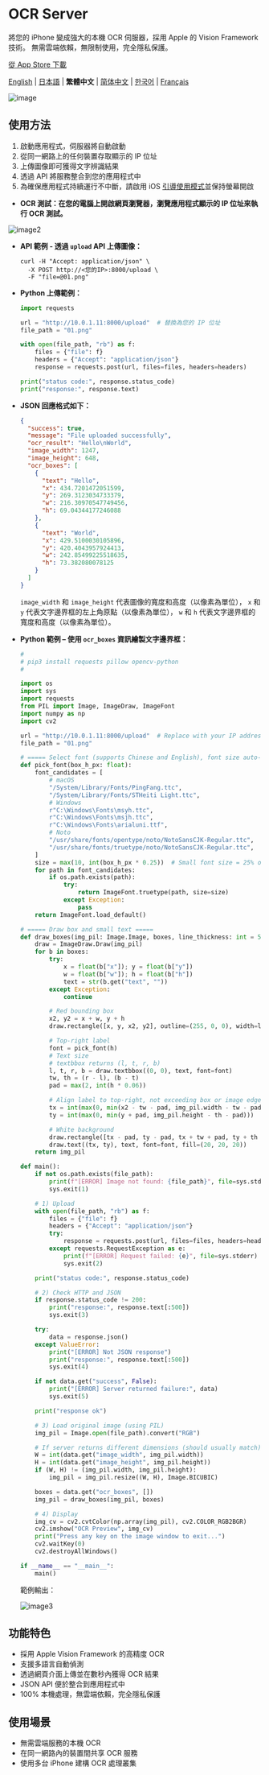 # OCR Server

將您的 iPhone 變成強大的本機 OCR 伺服器，採用 Apple 的 Vision Framework 技術。
無需雲端依賴，無限制使用，完全隱私保護。

[從 App Store 下載](https://apps.apple.com/us/app/ocr-server/id6749533041)

[English](README.md) | [日本語](README.ja.md) | **繁體中文** | [简体中文](README.zh-CN.md) | [한국어](README.ko.md) | [Français](README.fr.md)

![image](image.jpg)

## 使用方法

1. 啟動應用程式，伺服器將自動啟動
2. 從同一網路上的任何裝置存取顯示的 IP 位址
3. 上傳圖像即可獲得文字辨識結果
4. 透過 API 將服務整合到您的應用程式中
5. 為確保應用程式持續運行不中斷，請啟用 iOS [引導使用模式](https://support.apple.com/zh-tw/111795)並保持螢幕開啟

- **OCR 測試：在您的電腦上開啟網頁瀏覽器，瀏覽應用程式顯示的 IP 位址來執行 OCR 測試。**

![image2](image2.png)

- **API 範例 - 透過 `upload` API 上傳圖像：**

  ```
  curl -H "Accept: application/json" \
    -X POST http://<您的IP>:8000/upload \
    -F "file=@01.png"
  ```

- **Python 上傳範例：**

  ```python
  import requests

  url = "http://10.0.1.11:8000/upload"  # 替換為您的 IP 位址
  file_path = "01.png"

  with open(file_path, "rb") as f:
      files = {"file": f}
      headers = {"Accept": "application/json"}
      response = requests.post(url, files=files, headers=headers)

  print("status code:", response.status_code)
  print("response:", response.text)
  ```

- **JSON 回應格式如下：**

  ```json
  {
    "success": true,
    "message": "File uploaded successfully",
    "ocr_result": "Hello\nWorld",
    "image_width": 1247,
    "image_height": 648,
    "ocr_boxes": [
      {
        "text": "Hello",
        "x": 434.7201472051599,
        "y": 269.3123034733379,
        "w": 216.30970547749456,
        "h": 69.04344177246088
      },
      {
        "text": "World",
        "x": 429.5100030105896,
        "y": 420.4043957924413,
        "w": 242.85499225518635,
        "h": 73.382080078125
      }
    ]
  }
  ```
  
  `image_width` 和 `image_height` 代表圖像的寬度和高度（以像素為單位），
  `x` 和 `y` 代表文字邊界框的左上角原點（以像素為單位），
  `w` 和 `h` 代表文字邊界框的寬度和高度（以像素為單位）。

- **Python 範例 – 使用 `ocr_boxes` 資訊繪製文字邊界框：**

  ```python
  #
  # pip3 install requests pillow opencv-python
  #

  import os
  import sys
  import requests
  from PIL import Image, ImageDraw, ImageFont
  import numpy as np
  import cv2

  url = "http://10.0.1.11:8000/upload"  # Replace with your IP address
  file_path = "01.png"

  # ===== Select font (supports Chinese and English), font size auto-scales with box height =====
  def pick_font(box_h_px: float):
      font_candidates = [
          # macOS
          "/System/Library/Fonts/PingFang.ttc",
          "/System/Library/Fonts/STHeiti Light.ttc",
          # Windows
          r"C:\Windows\Fonts\msyh.ttc",
          r"C:\Windows\Fonts\msjh.ttc",
          r"C:\Windows\Fonts\arialuni.ttf",
          # Noto
          "/usr/share/fonts/opentype/noto/NotoSansCJK-Regular.ttc",
          "/usr/share/fonts/truetype/noto/NotoSansCJK-Regular.ttc",
      ]
      size = max(10, int(box_h_px * 0.25))  # Small font size = 25% of box height (minimum 10pt)
      for path in font_candidates:
          if os.path.exists(path):
              try:
                  return ImageFont.truetype(path, size=size)
              except Exception:
                  pass
      return ImageFont.load_default()

  # ===== Draw box and small text =====
  def draw_boxes(img_pil: Image.Image, boxes, line_thickness: int = 5) -> Image.Image:
      draw = ImageDraw.Draw(img_pil)
      for b in boxes:
          try:
              x = float(b["x"]); y = float(b["y"])
              w = float(b["w"]); h = float(b["h"])
              text = str(b.get("text", ""))
          except Exception:
              continue

          # Red bounding box
          x2, y2 = x + w, y + h
          draw.rectangle([x, y, x2, y2], outline=(255, 0, 0), width=line_thickness)

          # Top-right label
          font = pick_font(h)
          # Text size
          # textbbox returns (l, t, r, b)
          l, t, r, b = draw.textbbox((0, 0), text, font=font)
          tw, th = (r - l), (b - t)
          pad = max(2, int(h * 0.06))

          # Align label to top-right, not exceeding box or image edge
          tx = int(max(0, min(x2 - tw - pad, img_pil.width - tw - pad)))
          ty = int(max(0, min(y + pad, img_pil.height - th - pad)))

          # White background
          draw.rectangle([tx - pad, ty - pad, tx + tw + pad, ty + th + pad], fill=(255, 255, 255))
          draw.text((tx, ty), text, font=font, fill=(20, 20, 20))
      return img_pil

  def main():
      if not os.path.exists(file_path):
          print(f"[ERROR] Image not found: {file_path}", file=sys.stderr)
          sys.exit(1)

      # 1) Upload
      with open(file_path, "rb") as f:
          files = {"file": f}
          headers = {"Accept": "application/json"}
          try:
              response = requests.post(url, files=files, headers=headers, timeout=60)
          except requests.RequestException as e:
              print(f"[ERROR] Request failed: {e}", file=sys.stderr)
              sys.exit(2)

      print("status code:", response.status_code)

      # 2) Check HTTP and JSON
      if response.status_code != 200:
          print("response:", response.text[:500])
          sys.exit(3)

      try:
          data = response.json()
      except ValueError:
          print("[ERROR] Not JSON response")
          print("response:", response.text[:500])
          sys.exit(4)

      if not data.get("success", False):
          print("[ERROR] Server returned failure:", data)
          sys.exit(5)

      print("response ok")

      # 3) Load original image (using PIL)
      img_pil = Image.open(file_path).convert("RGB")

      # If server returns different dimensions (should usually match), use server dimensions
      W = int(data.get("image_width", img_pil.width))
      H = int(data.get("image_height", img_pil.height))
      if (W, H) != (img_pil.width, img_pil.height):
          img_pil = img_pil.resize((W, H), Image.BICUBIC)

      boxes = data.get("ocr_boxes", [])
      img_pil = draw_boxes(img_pil, boxes)

      # 4) Display
      img_cv = cv2.cvtColor(np.array(img_pil), cv2.COLOR_RGB2BGR)
      cv2.imshow("OCR Preview", img_cv)
      print("Press any key on the image window to exit...")
      cv2.waitKey(0)
      cv2.destroyAllWindows()

  if __name__ == "__main__":
      main()
  ```

  範例輸出：

  ![image3](image3.png)


## 功能特色

- 採用 Apple Vision Framework 的高精度 OCR
- 支援多語言自動偵測
- 透過網頁介面上傳並在數秒內獲得 OCR 結果
- JSON API 便於整合到應用程式中
- 100% 本機處理，無雲端依賴，完全隱私保護


## 使用場景

- 無需雲端服務的本機 OCR
- 在同一網路內的裝置間共享 OCR 服務
- 使用多台 iPhone 建構 OCR 處理叢集
